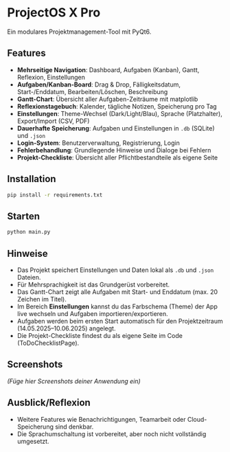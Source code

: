 # ProjectOS X Pro

Ein modulares Projektmanagement-Tool mit PyQt6.

## Features

- **Mehrseitige Navigation**: Dashboard, Aufgaben (Kanban), Gantt, Reflexion, Einstellungen
- **Aufgaben/Kanban-Board**: Drag & Drop, Fälligkeitsdatum, Start-/Enddatum, Bearbeiten/Löschen, Beschreibung
- **Gantt-Chart**: Übersicht aller Aufgaben-Zeiträume mit matplotlib
- **Reflexionstagebuch**: Kalender, tägliche Notizen, Speicherung pro Tag
- **Einstellungen**: Theme-Wechsel (Dark/Light/Blau), Sprache (Platzhalter), Export/Import (CSV, PDF)
- **Dauerhafte Speicherung**: Aufgaben und Einstellungen in `.db` (SQLite) und `.json`
- **Login-System**: Benutzerverwaltung, Registrierung, Login
- **Fehlerbehandlung**: Grundlegende Hinweise und Dialoge bei Fehlern
- **Projekt-Checkliste**: Übersicht aller Pflichtbestandteile als eigene Seite

## Installation

```bash
pip install -r requirements.txt
```

## Starten

```bash
python main.py
```

## Hinweise

- Das Projekt speichert Einstellungen und Daten lokal als `.db` und `.json` Dateien.
- Für Mehrsprachigkeit ist das Grundgerüst vorbereitet.
- Das Gantt-Chart zeigt alle Aufgaben mit Start- und Enddatum (max. 20 Zeichen im Titel).
- Im Bereich **Einstellungen** kannst du das Farbschema (Theme) der App live wechseln und Aufgaben importieren/exportieren.
- Aufgaben werden beim ersten Start automatisch für den Projektzeitraum (14.05.2025–10.06.2025) angelegt.
- Die Projekt-Checkliste findest du als eigene Seite im Code (ToDoChecklistPage).

## Screenshots

*(Füge hier Screenshots deiner Anwendung ein)*

## Ausblick/Reflexion

- Weitere Features wie Benachrichtigungen, Teamarbeit oder Cloud-Speicherung sind denkbar.
- Die Sprachumschaltung ist vorbereitet, aber noch nicht vollständig umgesetzt.
